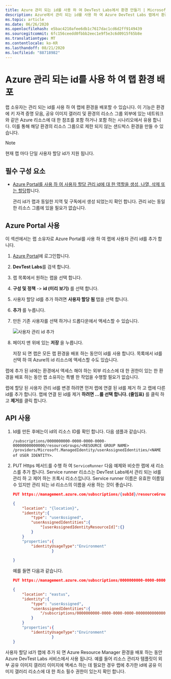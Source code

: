 ```yaml
---
title: Azure 관리 되는 id를 사용 하 여 DevTest Labs에서 환경 만들기 | Microsoft Docs
description: Azure에서 관리 되는 id를 사용 하 여 Azure DevTest Labs 랩에서 환경을 배포 하는 방법에 대해 알아봅니다.
ms.topic: article
ms.date: 06/26/2020
ms.openlocfilehash: e5bac4210afee6db1c7617dac1cd6d2ff9149439
ms.sourcegitcommit: 6fc156ceedd0fbbb2eec1e9f5e3c6d0915f65b8e
ms.translationtype: MT
ms.contentlocale: ko-KR
ms.lasthandoff: 08/21/2020
ms.locfileid: "88718982"
---
```

# <a name="use-azure-managed-identities-to-deploy-environments-in-a-lab"></a>Azure 관리 되는 id를 사용 하 여 랩 환경 배포 

랩 소유자는 관리 되는 id를 사용 하 여 랩에 환경을 배포할 수 있습니다. 이 기능은 환경에 키 자격 증명 모음, 공유 이미지 갤러리 및 환경의 리소스 그룹 외부에 있는 네트워크와 같은 Azure 리소스에 대 한 참조를 포함 하거나 포함 하는 시나리오에서 유용 합니다. 이를 통해 해당 환경의 리소스 그룹으로 제한 되지 않는 샌드박스 환경을 만들 수 있습니다.

> [!NOTE]
> 현재 랩 마다 단일 사용자 할당 id가 지원 됩니다. 

## <a name="prerequisites"></a>필수 구성 요소

- [Azure Portal를 사용 하 여 사용자 할당 관리 id에 대 한 역할을 생성, 나열, 삭제 또는 할당](../active-directory/managed-identities-azure-resources/how-to-manage-ua-identity-portal.md)합니다. 
    
    관리 id가 랩과 동일한 지역 및 구독에서 생성 되었는지 확인 합니다. 관리 id는 동일한 리소스 그룹에 있을 필요가 없습니다.

## <a name="use-azure-portal"></a>Azure Portal 사용

이 섹션에서는 랩 소유자로 Azure Portal를 사용 하 여 랩에 사용자 관리 id를 추가 합니다. 

1. [Azure Portal](https://portal.azure.com)에 로그인합니다.
1. **DevTest Labs**를 검색 합니다.
1. 랩 목록에서 원하는 랩을 선택 합니다.
1. **구성 및 정책**  ->  **id (미리 보기)** 를 선택 합니다. 
1. 사용자 할당 id를 추가 하려면 **사용자 할당 됨** 탭을 선택 합니다.
1. **추가** 를 누릅니다.
1. 만든 기존 사용자를 선택 하거나 드롭다운에서 액세스할 수 있습니다.
 
    ![사용자 관리 id 추가](./media/use-managed-identities-environments/add-user-managed-identity.png)
1. 페이지 맨 위에 있는 **저장** 을 누릅니다.

    저장 되 면 랩은 모든 랩 환경을 배포 하는 동안이 id를 사용 합니다. 목록에서 id를 선택 하 여 Azure의 id 리소스에 액세스할 수도 있습니다. 

랩에 추가 된 id에는 환경에서 액세스 해야 하는 외부 리소스에 대 한 권한이 있는 한 환경을 배포 하는 동안 랩 소유자는 특별 한 작업을 수행할 필요가 없습니다. 

랩에 할당 된 사용자 관리 id를 변경 하려면 먼저 랩에 연결 된 id를 제거 하 고 랩에 다른 id를 추가 합니다. 랩에 연결 된 id를 제거 **하려면 ...를 선택 합니다. (줄임표)** 를 클릭 하 고 **제거**를 클릭 합니다. 

## <a name="use-api"></a>API 사용

1. Id를 만든 후에는이 id의 리소스 ID를 확인 합니다. 다음 샘플과 같습니다. 

    `/subscriptions/0000000000-0000-0000-0000-00000000000000/resourceGroups/<RESOURCE GROUP NAME> /providers/Microsoft.ManagedIdentity/userAssignedIdentities/<NAME of USER IDENTITY>`.
1. PUT Https 메서드를 수행 하 여 `ServiceRunner` 다음 예제와 비슷한 랩에 새 리소스를 추가 합니다. Service runner 리소스는 DevTest Labs에서 관리 되는 id를 관리 하 고 제어 하는 프록시 리소스입니다. Service runner 이름은 유효한 이름일 수 있지만 관리 되는 id 리소스의 이름을 사용 하는 것이 좋습니다. 
 
    ```json
    PUT https://management.azure.com/subscriptions/{subId}/resourceGroups/{rg}/providers/Microsoft.Devtestlab/labs/{yourlabname}/serviceRunners/{serviceRunnerName}

    {
        "location": "{location}",
        "identity":{
            "type": "userAssigned",
            "userAssignedIdentities":{
                "[userAssignedIdentityResourceId]":{}
            }
        }
        "properties":{
            "identityUsageType":"Environment"
                     }
          
    }
    ```
 
    예를 들면 다음과 같습니다. 

    ```json
    PUT https://management.azure.com/subscriptions/0000000000-0000-0000-0000-000000000000000/resourceGroups/exampleRG/providers/Microsoft.Devtestlab/labs/mylab/serviceRunners/sampleuseridentity

    {
        "location": "eastus",
        "identity":{
            "type": "userAssigned",
            "userAssignedIdentities":{
                "/subscriptions/0000000000-0000-0000-0000-000000000000000/resourceGroups/exampleRG/providers/Microsoft.ManagedIdentity/userAssignedIdentities/sampleuseridentity":{}
            }
        }
        "properties":{
            "identityUsageType":"Environment"
                     }
    }
    ```
 
사용자 할당 id가 랩에 추가 되 면 Azure Resource Manager 환경을 배포 하는 동안 Azure DevTest Labs 서비스에서 사용 됩니다. 예를 들어 리소스 관리자 템플릿이 외부 공유 이미지 갤러리 이미지에 액세스 하는 데 필요한 경우 랩에 추가한 id에 공유 이미지 갤러리 리소스에 대 한 최소 필수 권한이 있는지 확인 합니다. 

